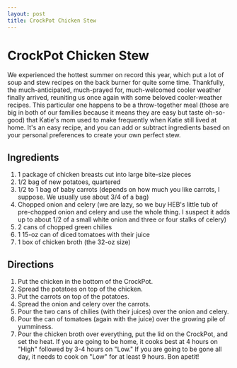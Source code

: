 ```yaml
---
layout: post
title: CrockPot Chicken Stew
---
```


# CrockPot Chicken Stew
We experienced the hottest summer on record this year, which put a lot of soup and stew recipes on the back burner for quite some
time. Thankfully, the much-anticipated, much-prayed for, much-welcomed cooler weather finally arrived, reuniting us once again 
with some beloved cooler-weather recipes. This particular one happens to be a throw-together meal (those are big in both of our families because it means they are easy but taste oh-so-good) that Katie's mom used to make
frequently when Katie still lived at home. It's an easy recipe, and you can add or subtract ingredients based on your personal
preferences to create your own perfect stew. 

## Ingredients
1. 1 package of chicken breasts cut into large bite-size pieces
1. 1/2 bag of new potatoes, quartered
1. 1/2 to 1 bag of baby carrots (depends on how much you like carrots, I suppose. We usually use about 3/4 of a bag)
1. Chopped onion and celery (we are lazy, so we buy HEB's little tub of pre-chopped onion and celery and use the whole thing. I suspect
it adds up to about 1/2 of a small white onion and three or four stalks of celery)
1. 2 cans of chopped green chilies 
1. 1 15-oz can of diced tomatoes with their juice
1. 1 box of chicken broth (the 32-oz size)

## Directions
1. Put the chicken in the bottom of the CrockPot.
1. Spread the potatoes on top of the chicken.
1. Put the carrots on top of the potatoes.
1. Spread the onion and celery over the carrots.
1. Pour the two cans of chilies (with their juices) over the onion and celery.
1. Pour the can of tomatoes (again with the juice) over the growing pile of yumminess.
1. Pour the chicken broth over everything, put the lid on the CrockPot, and set the heat. If you are going to be home, it cooks
best at 4 hours on "High" followed by 3-4 hours on "Low." If you are going to be gone all day, it needs to cook on "Low" for at least 
9 hours. Bon apetit!
